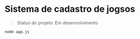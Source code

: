 <h1>Sistema de cadastro de jogsos</h1>

>Status do projeto: Em desenvolvimento

```
node app.js
```
